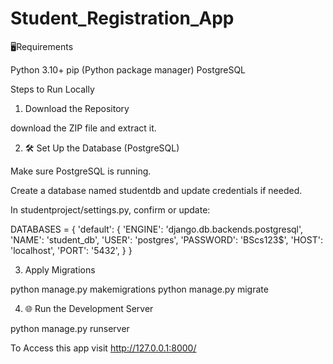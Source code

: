 # Student_Registration_App
🖥Requirements

Python 3.10+
pip (Python package manager)
PostgreSQL

Steps to Run Locally

1. Download the Repository
   
download the ZIP file and extract it.

2. 🛠️ Set Up the Database (PostgreSQL)
   
Make sure PostgreSQL is running.

Create a database named studentdb and update credentials if needed.

In studentproject/settings.py, confirm or update:

DATABASES = {
    'default': {
        'ENGINE': 'django.db.backends.postgresql',
        'NAME': 'student_db',
        'USER': 'postgres',
        'PASSWORD': 'BScs123$', 
        'HOST': 'localhost',
        'PORT': '5432',
    }
}

3. Apply Migrations
   
python manage.py makemigrations
python manage.py migrate

4. 🌐 Run the Development Server
   
python manage.py runserver

To Access this app visit http://127.0.0.1:8000/
